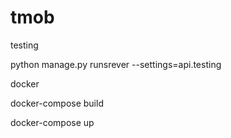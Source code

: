 # tmob

testing

python manage.py runsrever --settings=api.testing

docker

docker-compose build

docker-compose up
